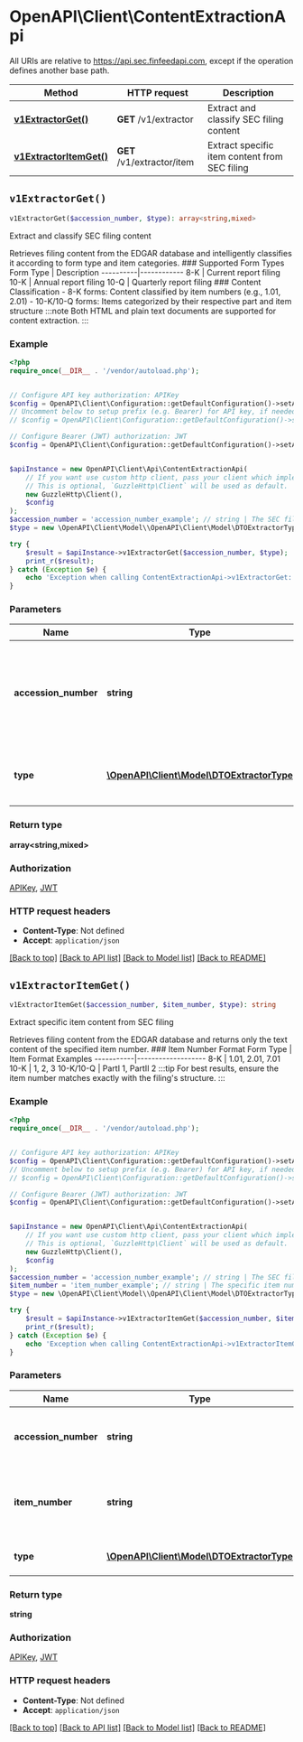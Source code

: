 # OpenAPI\Client\ContentExtractionApi

All URIs are relative to https://api.sec.finfeedapi.com, except if the operation defines another base path.

| Method | HTTP request | Description |
| ------------- | ------------- | ------------- |
| [**v1ExtractorGet()**](ContentExtractionApi.md#v1ExtractorGet) | **GET** /v1/extractor | Extract and classify SEC filing content |
| [**v1ExtractorItemGet()**](ContentExtractionApi.md#v1ExtractorItemGet) | **GET** /v1/extractor/item | Extract specific item content from SEC filing |


## `v1ExtractorGet()`

```php
v1ExtractorGet($accession_number, $type): array<string,mixed>
```

Extract and classify SEC filing content

Retrieves filing content from the EDGAR database and intelligently classifies it according to form type and item categories.  ### Supported Form Types  Form Type | Description ----------|------------ 8-K      | Current report filing 10-K     | Annual report filing 10-Q     | Quarterly report filing  ### Content Classification - 8-K forms: Content classified by item numbers (e.g., 1.01, 2.01) - 10-K/10-Q forms: Items categorized by their respective part and item structure  :::note Both HTML and plain text documents are supported for content extraction. :::

### Example

```php
<?php
require_once(__DIR__ . '/vendor/autoload.php');


// Configure API key authorization: APIKey
$config = OpenAPI\Client\Configuration::getDefaultConfiguration()->setApiKey('Authorization', 'YOUR_API_KEY');
// Uncomment below to setup prefix (e.g. Bearer) for API key, if needed
// $config = OpenAPI\Client\Configuration::getDefaultConfiguration()->setApiKeyPrefix('Authorization', 'Bearer');

// Configure Bearer (JWT) authorization: JWT
$config = OpenAPI\Client\Configuration::getDefaultConfiguration()->setAccessToken('YOUR_ACCESS_TOKEN');


$apiInstance = new OpenAPI\Client\Api\ContentExtractionApi(
    // If you want use custom http client, pass your client which implements `GuzzleHttp\ClientInterface`.
    // This is optional, `GuzzleHttp\Client` will be used as default.
    new GuzzleHttp\Client(),
    $config
);
$accession_number = 'accession_number_example'; // string | The SEC filing accession number used to retrieve the filing from EDGAR database.
$type = new \OpenAPI\Client\Model\\OpenAPI\Client\Model\DTOExtractorType(); // \OpenAPI\Client\Model\DTOExtractorType | Result type (text or html, default: text)

try {
    $result = $apiInstance->v1ExtractorGet($accession_number, $type);
    print_r($result);
} catch (Exception $e) {
    echo 'Exception when calling ContentExtractionApi->v1ExtractorGet: ', $e->getMessage(), PHP_EOL;
}
```

### Parameters

| Name | Type | Description  | Notes |
| ------------- | ------------- | ------------- | ------------- |
| **accession_number** | **string**| The SEC filing accession number used to retrieve the filing from EDGAR database. | |
| **type** | [**\OpenAPI\Client\Model\DTOExtractorType**](../Model/.md)| Result type (text or html, default: text) | [optional] |

### Return type

**array<string,mixed>**

### Authorization

[APIKey](../../README.md#APIKey), [JWT](../../README.md#JWT)

### HTTP request headers

- **Content-Type**: Not defined
- **Accept**: `application/json`

[[Back to top]](#) [[Back to API list]](../../README.md#endpoints)
[[Back to Model list]](../../README.md#models)
[[Back to README]](../../README.md)

## `v1ExtractorItemGet()`

```php
v1ExtractorItemGet($accession_number, $item_number, $type): string
```

Extract specific item content from SEC filing

Retrieves filing content from the EDGAR database and returns only the text content of the specified item number.  ### Item Number Format  Form Type | Item Format Examples -----------|------------------- 8-K       | 1.01, 2.01, 7.01 10-K      | 1, 2, 3 10-K/10-Q | PartI 1, PartII 2  :::tip For best results, ensure the item number matches exactly with the filing's structure. :::

### Example

```php
<?php
require_once(__DIR__ . '/vendor/autoload.php');


// Configure API key authorization: APIKey
$config = OpenAPI\Client\Configuration::getDefaultConfiguration()->setApiKey('Authorization', 'YOUR_API_KEY');
// Uncomment below to setup prefix (e.g. Bearer) for API key, if needed
// $config = OpenAPI\Client\Configuration::getDefaultConfiguration()->setApiKeyPrefix('Authorization', 'Bearer');

// Configure Bearer (JWT) authorization: JWT
$config = OpenAPI\Client\Configuration::getDefaultConfiguration()->setAccessToken('YOUR_ACCESS_TOKEN');


$apiInstance = new OpenAPI\Client\Api\ContentExtractionApi(
    // If you want use custom http client, pass your client which implements `GuzzleHttp\ClientInterface`.
    // This is optional, `GuzzleHttp\Client` will be used as default.
    new GuzzleHttp\Client(),
    $config
);
$accession_number = 'accession_number_example'; // string | The SEC filing accession number used to retrieve the filing from EDGAR database.
$item_number = 'item_number_example'; // string | The specific item number to extract (e.g., \"1.01\", \"2.01\", \"7.01\").
$type = new \OpenAPI\Client\Model\\OpenAPI\Client\Model\DTOExtractorType(); // \OpenAPI\Client\Model\DTOExtractorType | Result type (text or html, default: text)

try {
    $result = $apiInstance->v1ExtractorItemGet($accession_number, $item_number, $type);
    print_r($result);
} catch (Exception $e) {
    echo 'Exception when calling ContentExtractionApi->v1ExtractorItemGet: ', $e->getMessage(), PHP_EOL;
}
```

### Parameters

| Name | Type | Description  | Notes |
| ------------- | ------------- | ------------- | ------------- |
| **accession_number** | **string**| The SEC filing accession number used to retrieve the filing from EDGAR database. | |
| **item_number** | **string**| The specific item number to extract (e.g., \&quot;1.01\&quot;, \&quot;2.01\&quot;, \&quot;7.01\&quot;). | |
| **type** | [**\OpenAPI\Client\Model\DTOExtractorType**](../Model/.md)| Result type (text or html, default: text) | [optional] |

### Return type

**string**

### Authorization

[APIKey](../../README.md#APIKey), [JWT](../../README.md#JWT)

### HTTP request headers

- **Content-Type**: Not defined
- **Accept**: `application/json`

[[Back to top]](#) [[Back to API list]](../../README.md#endpoints)
[[Back to Model list]](../../README.md#models)
[[Back to README]](../../README.md)
